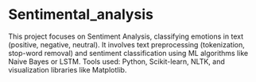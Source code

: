 # Sentimental_analysis
This project focuses on Sentiment Analysis, classifying emotions in text (positive, negative, neutral). It involves text preprocessing (tokenization, stop-word removal) and sentiment classification using ML algorithms like Naive Bayes or LSTM. Tools used: Python, Scikit-learn, NLTK, and visualization libraries like Matplotlib.

